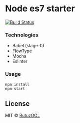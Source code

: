# Node es7 starter
[![Build Status](https://travis-ci.org/ButuzGOL/node-es7-starter.svg?branch=master)](https://travis-ci.org/ButuzGOL/node-es7-starter)

### Technologies

- Babel (stage-0)
- FlowType
- Mocha
- Eslinter

### Usage

```
npm install
npm start
```

## License

MIT © [ButuzGOL](https://butuzgol.github.io)
